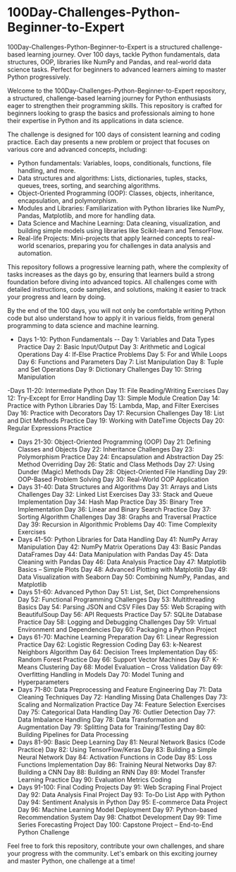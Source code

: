 # 100Day-Challenges-Python-Beginner-to-Expert
100Day-Challenges-Python-Beginner-to-Expert is a structured challenge-based learning journey. Over 100 days, tackle Python fundamentals, data structures, OOP, libraries like NumPy and Pandas, and real-world data science tasks. Perfect for beginners to advanced learners aiming to master Python progressively.

Welcome to the 100Day-Challenges-Python-Beginner-to-Expert repository, a structured, challenge-based learning journey for Python enthusiasts eager to strengthen their programming skills. This repository is crafted for beginners looking to grasp the basics and professionals aiming to hone their expertise in Python and its applications in data science.

The challenge is designed for 100 days of consistent learning and coding practice. Each day presents a new problem or project that focuses on various core and advanced concepts, including:

- Python fundamentals: Variables, loops, conditionals, functions, file handling, and more.
- Data structures and algorithms: Lists, dictionaries, tuples, stacks, queues, trees, sorting, and searching algorithms.
- Object-Oriented Programming (OOP): Classes, objects, inheritance, encapsulation, and polymorphism.
- Modules and Libraries: Familiarization with Python libraries like NumPy, Pandas, Matplotlib, and more for handling data.
- Data Science and Machine Learning: Data cleaning, visualization, and building simple models using libraries like Scikit-learn and TensorFlow.
- Real-life Projects: Mini-projects that apply learned concepts to real-world scenarios, preparing you for challenges in data analysis and automation.

This repository follows a progressive learning path, where the complexity of tasks increases as the days go by, ensuring that learners build a strong foundation before diving into advanced topics. All challenges come with detailed instructions, code samples, and solutions, making it easier to track your progress and learn by doing.

By the end of the 100 days, you will not only be comfortable writing Python code but also understand how to apply it in various fields, from general programming to data science and machine learning.


- Days 1-10: Python Fundamentals
    -- Day 1: Variables and Data Types Practice
    Day 2: Basic Input/Output
    Day 3: Arithmetic and Logical Operations
    Day 4: If-Else Practice Problems
    Day 5: For and While Loops
    Day 6: Functions and Parameters
    Day 7: List Manipulation
    Day 8: Tuple and Set Operations
    Day 9: Dictionary Challenges
    Day 10: String Manipulation

-Days 11-20: Intermediate Python
    Day 11: File Reading/Writing Exercises
    Day 12: Try-Except for Error Handling
    Day 13: Simple Module Creation
    Day 14: Practice with Python Libraries
    Day 15: Lambda, Map, and Filter Exercises
    Day 16: Practice with Decorators
    Day 17: Recursion Challenges
    Day 18: List and Dict Methods Practice
    Day 19: Working with DateTime Objects
    Day 20: Regular Expressions Practice
- Days 21-30: Object-Oriented Programming (OOP)
    Day 21: Defining Classes and Objects
    Day 22: Inheritance Challenges
    Day 23: Polymorphism Practice
    Day 24: Encapsulation and Abstraction
    Day 25: Method Overriding
    Day 26: Static and Class Methods
    Day 27: Using Dunder (Magic) Methods
    Day 28: Object-Oriented File Handling
    Day 29: OOP-Based Problem Solving
    Day 30: Real-World OOP Application
- Days 31-40: Data Structures and Algorithms
    Day 31: Arrays and Lists Challenges
    Day 32: Linked List Exercises
    Day 33: Stack and Queue Implementation
    Day 34: Hash Map Practice
    Day 35: Binary Tree Implementation
    Day 36: Linear and Binary Search Practice
    Day 37: Sorting Algorithm Challenges
    Day 38: Graphs and Traversal Practice
    Day 39: Recursion in Algorithmic Problems
    Day 40: Time Complexity Exercises
- Days 41-50: Python Libraries for Data Handling
    Day 41: NumPy Array Manipulation
    Day 42: NumPy Matrix Operations
    Day 43: Basic Pandas DataFrames
    Day 44: Data Manipulation with Pandas
    Day 45: Data Cleaning with Pandas
    Day 46: Data Analysis Practice
    Day 47: Matplotlib Basics – Simple Plots
    Day 48: Advanced Plotting with Matplotlib
    Day 49: Data Visualization with Seaborn
    Day 50: Combining NumPy, Pandas, and Matplotlib
- Days 51-60: Advanced Python
    Day 51: List, Set, Dict Comprehensions
    Day 52: Functional Programming Challenges
    Day 53: Multithreading Basics
    Day 54: Parsing JSON and CSV Files
    Day 55: Web Scraping with BeautifulSoup
    Day 56: API Requests Practice
    Day 57: SQLite Database Practice
    Day 58: Logging and Debugging Challenges
    Day 59: Virtual Environment and Dependencies
    Day 60: Packaging a Python Project
- Days 61-70: Machine Learning Preparation
    Day 61: Linear Regression Practice
    Day 62: Logistic Regression Coding
    Day 63: k-Nearest Neighbors Algorithm
    Day 64: Decision Trees Implementation
    Day 65: Random Forest Practice
    Day 66: Support Vector Machines
    Day 67: K-Means Clustering
    Day 68: Model Evaluation – Cross Validation
    Day 69: Overfitting Handling in Models
    Day 70: Model Tuning and Hyperparameters
- Days 71-80: Data Preprocessing and Feature Engineering
    Day 71: Data Cleaning Techniques
    Day 72: Handling Missing Data Challenges
    Day 73: Scaling and Normalization Practice
    Day 74: Feature Selection Exercises
    Day 75: Categorical Data Handling
    Day 76: Outlier Detection
    Day 77: Data Imbalance Handling
    Day 78: Data Transformation and Augmentation
    Day 79: Splitting Data for Training/Testing
    Day 80: Building Pipelines for Data Processing
- Days 81-90: Basic Deep Learning
    Day 81: Neural Network Basics (Code Practice)
    Day 82: Using TensorFlow/Keras
    Day 83: Building a Simple Neural Network
    Day 84: Activation Functions in Code
    Day 85: Loss Functions Implementation
    Day 86: Training Neural Networks
    Day 87: Building a CNN
    Day 88: Building an RNN
    Day 89: Model Transfer Learning Practice
    Day 90: Evaluation Metrics Coding
- Days 91-100: Final Coding Projects
    Day 91: Web Scraping Final Project
    Day 92: Data Analysis Final Project
    Day 93: To-Do List App with Python
    Day 94: Sentiment Analysis in Python
    Day 95: E-commerce Data Project
    Day 96: Machine Learning Model Deployment
    Day 97: Python-based Recommendation System
    Day 98: Chatbot Development
    Day 99: Time Series Forecasting Project
    Day 100: Capstone Project – End-to-End Python Challenge

Feel free to fork this repository, contribute your own challenges, and share your progress with the community. Let's embark on this exciting journey and master Python, one challenge at a time!

